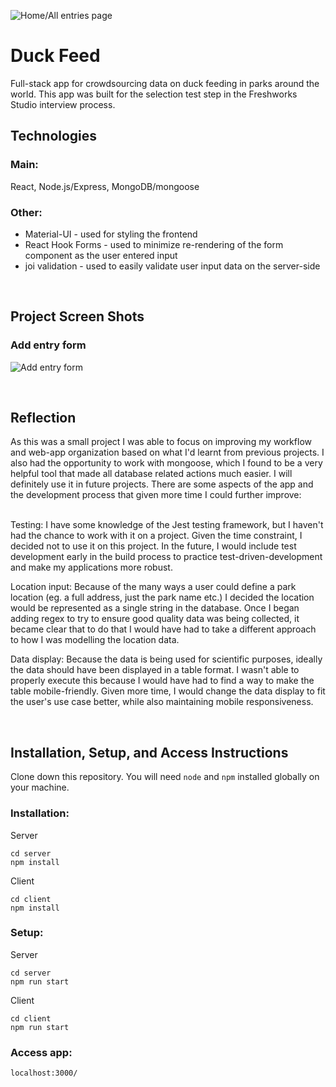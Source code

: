 ![Home/All entries page](https://i.imgur.com/ZRrfOKV.png)

# Duck Feed

Full-stack app for crowdsourcing data on duck feeding in parks around the world. This app was built for the selection test step in the Freshworks Studio interview process.

## Technologies

### Main:

React, Node.js/Express, MongoDB/mongoose

### Other:

- Material-UI - used for styling the frontend
- React Hook Forms - used to minimize re-rendering of the form component as the user entered input
- joi validation - used to easily validate user input data on the server-side

<p>&nbsp;</p>

## Project Screen Shots

### Add entry form

![Add entry form](https://i.imgur.com/ZrXntiu.png)

<p>&nbsp;</p>

## Reflection

As this was a small project I was able to focus on improving my workflow and web-app organization based on what I'd learnt from previous projects. I also had the opportunity to work with mongoose, which I found to be a very helpful tool that made all database related actions much easier. I will definitely use it in future projects. There are some aspects of the app and the development process that given more time I could further improve:

</br>
Testing: I have some knowledge of the Jest testing framework, but I haven't had the chance to work with it on a project. Given the time constraint, I decided not to use it on this project. In the future, I would include test development early in the build process to practice test-driven-development and make my applications more robust.

Location input: Because of the many ways a user could define a park location (eg. a full address, just the park name etc.) I decided the location would be represented as a single string in the database. Once I began adding regex to try to ensure good quality data was being collected, it became clear that to do that I would have had to take a different approach to how I was modelling the location data.

Data display: Because the data is being used for scientific purposes, ideally the data should have been displayed in a table format. I wasn't able to properly execute this because I would have had to find a way to make the table mobile-friendly. Given more time, I would change the data display to fit the user's use case better, while also maintaining mobile responsiveness.

<p>&nbsp;</p>

## Installation, Setup, and Access Instructions

Clone down this repository. You will need `node` and `npm` installed globally on your machine.

### Installation:

Server

```
cd server
npm install
```

Client

```
cd client
npm install
```

### Setup:

Server

```
cd server
npm run start
```

Client

```
cd client
npm run start
```

### Access app:

`localhost:3000/`
